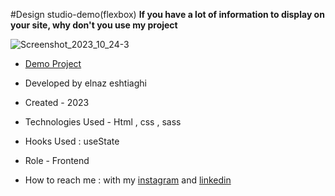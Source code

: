 #Design studio-demo(flexbox)
**If you have a lot of information to display on your site, why don't you use my project**

![Screenshot_2023_10_24-3](https://github.com/elnaz-eshtiaghi/project.3/assets/146030206/c2ed2872-5bd9-4b75-a46b-d5a1ad4a8de4)
- [Demo Project]( https://elnaz-eshtiaghi.github.io/design.studio-demo.web/)

- Developed by elnaz eshtiaghi

- Created - 2023

- Technologies Used - Html , css , sass

- Hooks Used : useState 

- Role - Frontend

- How to reach me : with my [instagram](https://www.instagram.com/elnaz_eshtiaghi) and [linkedin](https://www.linkedin.com/in/elnaz-eshtiaghi-936832290/)
